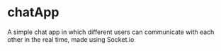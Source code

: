 # chatApp
A simple chat app in which different users can communicate with each other in the real time, made using Socket.io
